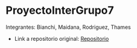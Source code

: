 # ProyectoInterGrupo7

Integrantes: Bianchi, Maidana, Rodriguez, Thames

* Link a repositorio original: <A HREF="https://github.com/PioIX/G07-TPI-1CUAT"> Repositorio </A>
